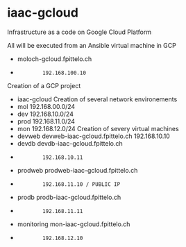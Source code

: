 # iaac-gcloud
Infrastructure as a code on Google Cloud Platform

All will be executed from an Ansible virtual machine in GCP
  - moloch-gcloud.fpittelo.ch
  -             192.168.100.10
Creation of a GCP project
  - iaac-gcloud
Creation of several network environements
  - mol         192.168.00.0/24
  - dev         192.168.10.0/24
  - prod        192.168.11.0/24
  - mon         192.168.12.0/24
Creation of severy virtual machines
  - devweb      devweb-iaac-gcloud.fpittelo.ch
                192.168.10.10
  - devdb       devdb-iaac-gcloud.fpittelo.ch
  -             192.168.10.11
  - prodweb     prodweb-iaac-gcloud.fpittelo.ch
  -             192.168.11.10 / PUBLIC IP
  - prodb       prodb-iaac-gcloud.fpittelo.ch
  -             192.168.11.11
  - monitoring  mon-iaac-gcloud.fpittelo.ch
  -             192.168.12.10
